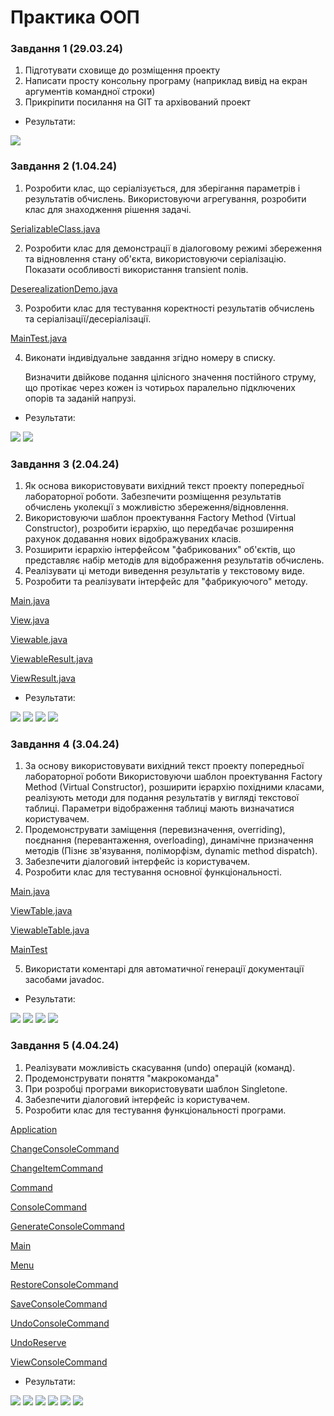 # Практика ООП

### Завдання 1 (29.03.24)
1. Підготувати сховище до розміщення проекту
2. Написати просту консольну програму (наприклад вивід на екран аргументів командної строки)
3. Прикріпити посилання на GIT та архівований проект

- Результати:

![](images/task1.png)

### Завдання 2 (1.04.24)
1. Розробити клас, що серіалізується, для зберігання параметрів і результатів
   обчислень.
   Використовуючи агрегування, розробити клас для знаходження рішення
   задачі.

[SerializableClass.java](src/task2/SerializableClass.java)

2. Розробити клас для демонстрації в діалоговому режимі збереження та
   відновлення стану об'єкта, використовуючи серіалізацію. Показати особливості
   використання transient полів.

[DeserealizationDemo.java](src/task2/DeserealizationDemo.java)


3. Розробити клас для тестування коректності результатів обчислень та
   серіалізації/десеріалізації.

[MainTest.java](Test/MainTest.java)

4. Виконати індивідуальне завдання згідно номеру в списку.

   Визначити двійкове подання цілісного значення постійного струму, що
   протікає через кожен із чотирьох паралельно підключених опорів та заданій
   напрузі.

- Результати:

![](images/task2.png)
![](images/test.png)

### Завдання 3 (2.04.24)
1. Як основа використовувати вихідний текст проекту попередньої лабораторної роботи. Забезпечити розміщення результатів обчислень уколекції з можливістю збереження/відновлення.
2. Використовуючи шаблон проектування Factory Method (Virtual Constructor), розробити ієрархію, що передбачає розширення рахунок додавання
   нових відображуваних класів.
3. Розширити ієрархію інтерфейсом "фабрикованих" об'єктів, що представляє набір методів для відображення результатів обчислень.
4. Реалізувати ці методи виведення результатів у текстовому виде.
5. Розробити та реалізувати інтерфейс для "фабрикуючого" методу.

[Main.java](src/task3/Main.java)

[View.java](src/task3/View.java)

[Viewable.java](src/task3/Viewable.java)

[ViewableResult.java](src/task3/ViewableResult.java)

[ViewResult.java](src/task3/ViewResult.java)

- Результати:

![](images/task3.png)
![](images/task3_1.png)
![](images/task_2.png)
![](images/task3_4.png)

### Завдання 4 (3.04.24)
1. За основу використовувати вихідний текст проекту попередньої лабораторної роботи Використовуючи шаблон проектування Factory Method
(Virtual Constructor), розширити ієрархію похідними класами, реалізують методи для подання результатів у вигляді текстової
таблиці. Параметри відображення таблиці мають визначатися користувачем.
2. Продемонструвати заміщення (перевизначення, overriding), поєднання (перевантаження, overloading), динамічне призначення методів
(Пізнє зв'язування, поліморфізм, dynamic method dispatch).
3. Забезпечити діалоговий інтерфейс із користувачем.
4. Розробити клас для тестування основної функціональності.

[Main.java](src/task4/Main.java) 

[ViewTable.java](src/task4/ViewTable.java) 

[ViewableTable.java](src/task4/ViewableTable.java) 

[MainTest](Test/MainTest.java)

5. Використати коментарі для автоматичної генерації документації засобами javadoc.

- Результати:

![](images/task4.png)
![](images/task4_1.png)
![](images/task_3.png)
![](images/test.png)


### Завдання 5 (4.04.24)
1. Реалізувати можливість скасування (undo) операцій (команд).
2. Продемонструвати поняття "макрокоманда"
3. При розробці програми використовувати шаблон Singletone.
4. Забезпечити діалоговий інтерфейс із користувачем.
5. Розробити клас для тестування функціональності програми.

[Application](src/task5/Application.java)

[ChangeConsoleCommand](src/task5/ChangeConsoleCommand.java)

[ChangeItemCommand](src/task5/ChangeItemCommand.java)

[Command](src/task5/Command.java)

[ConsoleCommand](src/task5/ConsoleCommand.java)

[GenerateConsoleCommand](src/task5/GenerateConsoleCommand.java)

[Main](src/task5/Main.java)

[Menu](src/task5/Menu.java)

[RestoreConsoleCommand](src/task5/RestoreConsoleCommand.java)

[SaveConsoleCommand](src/task5/SaveConsoleCommand.java)

[UndoConsoleCommand](src/task5/UndoConsoleCommand.java)

[UndoReserve](src/task5/UndoReserve.java)

[ViewConsoleCommand](src/task5/ViewConsoleCommand.java)

- Результати:

![](images/task5_1.png)
![](images/task5_2.png)
![](images/task5_3.png)
![](images/task5_4.png)
![](images/task5_5.png)
![](images/test.1.png)

